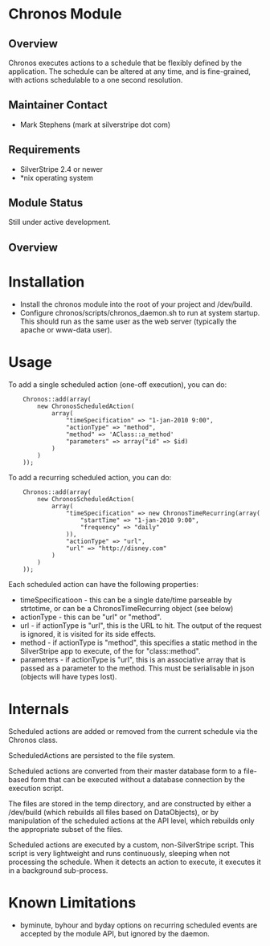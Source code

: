 # Chronos Module

## Overview

Chronos executes actions to a schedule that be flexibly defined by the application. The schedule can be altered at
any time, and is fine-grained, with actions schedulable to a one second resolution.

## Maintainer Contact

* Mark Stephens  (mark at silverstripe dot com)

## Requirements

* SilverStripe 2.4 or newer
* *nix operating system

## Module Status

Still under active development.

## Overview


# Installation

* Install the chronos module into the root of your project and /dev/build.
* Configure chronos/scripts/chronos_daemon.sh to run at system startup. This should run as the same user as the web
  server (typically the apache or www-data user).

# Usage

To add a single scheduled action (one-off execution), you can do:

		Chronos::add(array(
			new ChronosScheduledAction(
				array(
					"timeSpecification" => "1-jan-2010 9:00",
					"actionType" => "method",
					"method" => 'AClass::a_method'
					"parameters" => array("id" => $id)
				)
			)
		));

To add a recurring scheduled action, you can do:

		Chronos::add(array(
			new ChronosScheduledAction(
				array(
					"timeSpecification" => new ChronosTimeRecurring(array(
						"startTime" => "1-jan-2010 9:00",
						"frequency" => "daily"
					)),
					"actionType" => "url",
					"url" => "http://disney.com"
				)
			)
		));

Each scheduled action can have the following properties:

* timeSpecificatioon - this can be a single date/time parseable by strtotime, or can be a ChronosTimeRecurring object (see below)
* actionType - this can be "url" or "method".
* url - if actionType is "url", this is the URL to hit. The output of the request is ignored, it is visited for its side effects.
* method - if actionType is "method", this specifies a static method in the SilverStripe app to execute, of the
  for "class::method".
* parameters - if actionType is "url", this is an associative array that is passed as a parameter to the method. This
  must be serialisable in json (objects will have types lost).

# Internals

Scheduled actions are added or removed from the current schedule via the Chronos class.

ScheduledActions are persisted to the file system.

Scheduled actions are converted from their master database form to a file-based
form that can be executed without a database connection by the execution script.

The files are stored in the temp directory, and are constructed by either a /dev/build (which
rebuilds all files based on DataObjects), or by manipulation of the scheduled actions at the API
level, which rebuilds only the appropriate subset of the files.

Scheduled actions are executed by a custom, non-SilverStripe script. This script is very lightweight
and runs continuously, sleeping when not processing the schedule. When it detects an action to execute,
it executes it in a background sub-process.

# Known Limitations

* byminute, byhour and byday options on recurring scheduled events are accepted by the module API, but
  ignored by the daemon.
